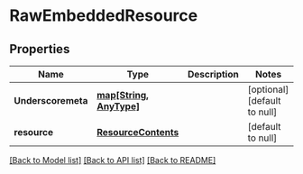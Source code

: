# RawEmbeddedResource

## Properties
Name | Type | Description | Notes
------------ | ------------- | ------------- | -------------
**Underscoremeta** | [**map[String, AnyType]**](AnyType.md) |  | [optional] [default to null]
**resource** | [**ResourceContents**](ResourceContents.md) |  | [default to null]

[[Back to Model list]](../README.md#documentation-for-models) [[Back to API list]](../README.md#documentation-for-api-endpoints) [[Back to README]](../README.md)


